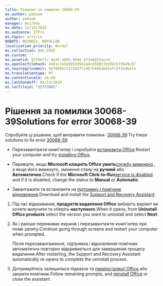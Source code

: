 ```yaml
---
title: Рішення за помилки 30068-39
ms.author: pebaum
author: pebaum
manager: mnirkhe
ms.date: 12/19/2018
ms.audience: ITPro
ms.topic: article
ROBOTS: NOINDEX, NOFOLLOW
localization_priority: Normal
ms.collection: Adm_O365
ms.custom: ''
ms.assetid: 92f0ef7c-4a39-4885-994d-473a4d13accd
ms.openlocfilehash: 4d41c7a5ed053d5d2a4cd3dd11be94cb74649c87
ms.sourcegitcommit: 9d78905c512192ffc4675468abd2efc5f2e4baf4
ms.translationtype: MT
ms.contentlocale: uk-UA
ms.lasthandoff: 04/23/2019
ms.locfileid: "32373805"
---
```

# <a name="solutions-for-error-30068-39"></a><span data-ttu-id="db888-102">Рішення за помилки 30068-39</span><span class="sxs-lookup"><span data-stu-id="db888-102">Solutions for error 30068-39</span></span>

<span data-ttu-id="db888-103">Спробуйте ці рішення, щоб виправити помилки- [30068 39](https://support.office.com/article/963ca3e4-217a-4c16-9c02-ff946548357b?wt.mc_id=Alchemy_ClientDIA):</span><span class="sxs-lookup"><span data-stu-id="db888-103">Try these solutions to fix error [30068-39](https://support.office.com/article/963ca3e4-217a-4c16-9c02-ff946548357b?wt.mc_id=Alchemy_ClientDIA):</span></span>
  
- <span data-ttu-id="db888-104">Перезавантажте комп'ютер і спробуйте [встановити Office](https://portal.office.com/OLS/MySoftware.aspx).</span><span class="sxs-lookup"><span data-stu-id="db888-104">Restart your computer and try [installing Office](https://portal.office.com/OLS/MySoftware.aspx).</span></span>
    
- <span data-ttu-id="db888-105">Перевірте, якщо **Microsoft клацніть Office умить**[службу вимкнено](https://support.office.com/article/963ca3e4-217a-4c16-9c02-ff946548357b?wt.mc_id=Alchemy_ClientDIA) , а якщо його вимкнуто, змінення стану на **ручний** або **Автоматична**.</span><span class="sxs-lookup"><span data-stu-id="db888-105">Check if the **Microsoft Click-to-Run**[service is disabled ](https://support.office.com/article/963ca3e4-217a-4c16-9c02-ff946548357b?wt.mc_id=Alchemy_ClientDIA) and if it is disabled, change the status to **Manual** or **Automatic**.</span></span>
    
- <span data-ttu-id="db888-106">Завантажити та встановити на [підтримку і помічник відновлення](https://aka.ms/SARA-OfficeUninstall-Alchemy).</span><span class="sxs-lookup"><span data-stu-id="db888-106">Download and install the [Support and Recovery Assistant](https://aka.ms/SARA-OfficeUninstall-Alchemy).</span></span>
    
1. <span data-ttu-id="db888-107">Під час відкривання, **продуктів видалення Office** виберіть варіант ви хочете вилучити та оберіть **наступного**.</span><span class="sxs-lookup"><span data-stu-id="db888-107">When it opens, from **Uninstall Office products** select the version you want to uninstall and select **Next**.</span></span> 
    
2. <span data-ttu-id="db888-108">Як і раніше переживає екранів і перезавантажте комп'ютер при появі запиту.</span><span class="sxs-lookup"><span data-stu-id="db888-108">Continue going through screens and restart your computer when prompted.</span></span>
    
    <span data-ttu-id="db888-109">Після перезавантаження, підтримка і відновлення помічник автоматично повторно відкривається для завершення процесу видалення.</span><span class="sxs-lookup"><span data-stu-id="db888-109">After restarting, the Support and Recovery Assistant automatically re-opens to complete the uninstall process.</span></span>
    
3. <span data-ttu-id="db888-110">Дотримуйтесь залишилися підказок та [переінсталяції Office](https://portal.office.com/OLS/MySoftware.aspx) або закрити помічник.</span><span class="sxs-lookup"><span data-stu-id="db888-110">Follow remaining prompts, and [reinstall Office](https://portal.office.com/OLS/MySoftware.aspx) or close the assistant.</span></span> 
    

